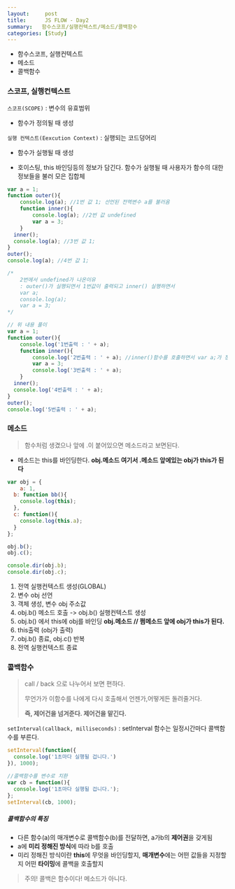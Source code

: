 ```yaml
---
layout:     post
title:      JS FLOW - Day2
summary:   함수스코프/실행컨텍스트/메소드/콜백함수
categories: [Study]
---
```

- 함수스코프, 실행컨텍스트
- 메소드
- 콜백함수

### 스코프, 실행컨텍스트

`스코프(SCOPE)` : 변수의 유효범위

- 함수가 정의될 때 생성

`실행 컨텍스트(Eexcution Context)` : 실행되는 코드덩어리

- 함수가 실행될 때 생성

- 호이스팅, this 바인딩등의 정보가 담긴다.
  함수가 실행될 때 사용자가 함수의 대한 정보들을 불러 모은 집합체

```javascript
var a = 1;
function outer(){
	console.log(a); //1번 값 1; 선언된 전역변수 a를 불러옴
	function inner(){
		console.log(a); //2번 값 undefined
		var a = 3;
	}
  inner();
  console.log(a); //3번 값 1;
}
outer();
console.log(a); //4번 값 1;

/*
	2번에서 undefined가 나온이유
	: outer()가 실행되면서 1번값이 출력되고 inner() 실행하면서
	var a;
	console.log(a);
	var a = 3;
*/
```

```javascript
// 위 내용 풀이
var a = 1;
function outer(){
	console.log('1번출력 : ' + a);
	function inner(){
		console.log('2번출력 : ' + a); //inner()함수를 호출하면서 var a;가 정의됨
		var a = 3;
        console.log('3번출력 : ' + a);
	}
  inner();
  console.log('4번출력 : ' + a);
}
outer();
console.log('5번출력 : ' + a);
```



### 메소드

> 함수처럼 생겼으나 앞에 .이 붙어있으면 메소드라고 보면된다.

- 메소드는 this를 바인딩한다.
  **obj.메소드 여기서 .메소드 앞에있는 obj가 this가 된다**

```javascript
var obj = {
	a: 1,
  b: function bb(){
    console.log(this);
  },
  c: function(){
    console.log(this.a);
  }
};

obj.b();
obj.c();

console.dir(obj.b);
console.dir(obj.c);
```

1. 전역 실행컨텍스트 생성(GLOBAL)
2. 변수 obj 선언
3. 객체 생성, 변수 obj 주소값 
4. obj.b() 메소드 호출 -> obj.b() 실행컨텍스트 생성
5. obj.b() 에서 this에 obj를 바인딩
   **obj.메소드   // 쩜메소드 앞에 obj가 this가 된다.**
6. this출력 (obj가 출력)
7. obj.b() 종료, obj.c() 반복
8. 전역 실행컨텍스트 종료



### 콜백함수

> call / back 으로 나누어서 보면 편하다.
>
> 무언가가 이함수를 나에게 다시 호출해서 언젠가,어떻게든 돌려줄거다.
>
> **즉, 제어건을 넘겨준다. 제어건을 맡긴다.**

`setInterval(callback, milliseconds)` : setInterval 함수는 일정시간마다 콜백함수를 부른다.

```javascript
setInterval(function({
  console.log('1초마다 실행될 겁니다.')
}), 1000);

//콜백함수를 변수로 치환
var cb = function(){
  console.log('1초마다 실행될 겁니다.');
};
setInterval(cb, 1000);

```

##### 콜백함수의 특징

- 다른 함수(a)의 매개변수로 콜백함수(b)를 전달하면, a가b의 **제어권**을 갖게됨
- a에 **미리 정해진 방식**에 따라 b를 호출
- 미리 정해진 방식이란
  **this**에 무엇을 바인딩할지,
  **매개변수**에는 어떤 값들을 지정할지
  어떤 **타이밍**에 콜백을 호출할지

> 주의! 콜백은 함수이다! 메소드가 아니다.